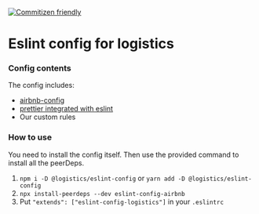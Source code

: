 [![Commitizen friendly](https://img.shields.io/badge/commitizen-friendly-brightgreen.svg)](http://commitizen.github.io/cz-cli/)
# Eslint config for logistics
### Config contents
The config includes: 

 - [airbnb-config](https://github.com/airbnb/javascript/tree/master/packages/eslint-config-airbnb)
 - [prettier integrated with eslint](https://prettier.io/docs/en/eslint.html#use-eslint-to-run-prettier)
 - Our custom rules

### How to use
You need to install the config itself. 
Then use the provided command to install all the peerDeps.
1. `npm i -D @logistics/eslint-config` or `yarn add -D @logistics/eslint-config`
2. `npx install-peerdeps --dev eslint-config-airbnb`
3. Put `"extends": ["eslint-config-logistics"]` in your `.eslintrc`
